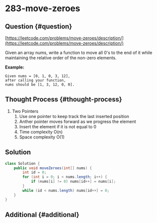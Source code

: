 # 283-move-zeroes

## Question {#question}

[https://leetcode.com/problems/move-zeroes/description/](https://leetcode.com/problems/move-zeroes/description/)

Given an array nums, write a function to move all 0's to the end of it while maintaining the relative order of the non-zero elements.

**Example:**

```text
Given nums = [0, 1, 0, 3, 12], 
after calling your function, 
nums should be [1, 3, 12, 0, 0].
```

## Thought Process {#thought-process}

1. Two Pointers
   1. Use one pointer to keep track the last inserted position
   2. Anther pointer moves forward as we progress the element
   3. Insert the element if it is not equal to 0
   4. Time complexity O\(n\)
   5. Space complexity O\(1\)

## Solution

```java
class Solution {
    public void moveZeroes(int[] nums) {
        int id = 0;
        for (int i = 0; i < nums.length; i++) {
            if (nums[i] != 0) nums[id++] = nums[i];
        }
        while (id < nums.length) nums[id++] = 0;
    }
}
```

## Additional {#additional}

